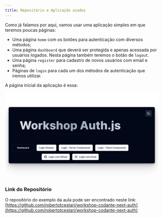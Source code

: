 ```yaml
---
title: Repositório e Aplicação usados
---
```


Como já falamos por aqui, vamos usar uma aplicação simples em que teremos poucas páginas:

- Uma página `home` com os botões para autenticação com diversos métodos;
- Uma página `dashboard` que deverá ser protegida e apenas acessada por usuários logados. Nesta página também teremos o botão de `logout`.
- Uma página `register` para cadastro de novos usuários com email e senha;
- Páginas de `login` para cada um dos métodos de autenticação que iremos utilizar.

A página inicial da aplicação é essa:

![Página do App](../../../assets/images/app1.png)

### Link do Repositório

O repositório do exemplo da aula pode ser encontrado neste link: [https://github.com/robertotcestari/workshop-codante-next-auth](https://github.com/robertotcestari/workshop-codante-next-auth)
